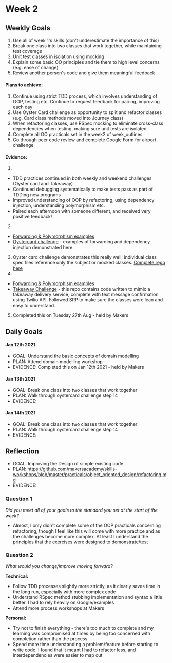# Week 2

## Weekly Goals

1. Use all of week 1's skills (don't underestimate the importance of this)
2. Break one class into two classes that work together, while maintaining test coverage
3. Unit test classes in isolation using mocking
4. Explain some basic OO principles and tie them to high level concerns (e.g. ease of change)
5. Review another person's code and give them meaningful feedback

#### Plans to achieve:

1. Continue using strict TDD process, which involves understanding of OOP, testing etc. Continue to request feedback for pairing, improving each day
2. Use Oyster Card challenge as opportunity to split and refactor classes (e.g. Card class methods moved into Journey class)
3. When refactoring classes, use RSpec mocking to eliminate cross-class dependencies when testing, making sure unit tests are isolated
4. Complete all OO practicals set in the week2 of week_outlines
5. Go through peer code review and complete Google Form for airport challenge

#### Evidence:

1. 
  - TDD practices continued in both weekly and weekend challenges (Oyster card and Takeaway)
  - Continued debugging systematically to make tests pass as part of TDDing new programs
  - Improved understanding of OOP by refactoring, using dependency injection, understanding polymorphism etc.
  - Paired each afternoon with someone different, and received very positive feedback!
2. 
  - [Forwarding & Polymorphism examples](https://github.com/DanGyi23/Object-Oriented-Design)
  - [Oystercard challenge](https://github.com/DanGyi23/oystercard-1) - examples of forwarding and dependency injection demonstrated here.
3. Oyster card challenge demonstrates this really well; individual class spec files reference only the subject or mocked classes. [Complete repo here](https://github.com/DanGyi23/oystercard-1)
4.
  - [Forwarding & Polymorphism examples](https://github.com/DanGyi23/Object-Oriented-Design)
  - [Takeaway Challenge](https://github.com/DanGyi23/takeaway-challenge) - this repo contains code written to mimic a takeaway delivery service, complete with text message confirmation using Twilio API. Followed SRP to make sure the classes were lean and easy to understand.
5. Completed this on Tuesday 27th Aug - held by Makers

## Daily Goals

#### Jan 12th 2021
- GOAL: Understand the basic concepts of domain modelling
- PLAN: Attend domain modelling workshop
- EVIDENCE: Completed this on Jan 12th 2021 - held by Makers

#### Jan 13th 2021
- GOAL: Break one class into two classes that work together
- PLAN: Walk through oystercard challenge step 14
- EVIDENCE: 

#### Jan 14th 2021
- GOAL: Break one class into two classes that work together
- PLAN: Walk through oystercard challenge step 14
- EVIDENCE: 

## Reflection
- GOAL: Improving the Design of simple existing code
- PLAN: https://github.com/makersacademy/skills-workshops/blob/master/practicals/object_oriented_design/refactoring.md
- EVIDENCE:

### Question 1

*Did you meet all of your goals to the standard you set at the start of the week?*

- Almost, I only didn't complete some of the OOP practicals concerning refactoring, though I feel like this will come with more practice and as the challenges become more complex. At least I understand the principles that the exercises were designed to demonstrate/test


### Question 2

*What would you change/improve moving forward?*


**Technical:**
- Follow TDD processes slightly more strictly, as it clearly saves time in the long run, especially with more complex code
- Understand RSpec method stubbing implementation and syntax a little better. I had to rely heavily on Google/examples
- Attend more process workshops at Makers

**Personal:**
- Try not to finish everything - there's too much to complete and my learning was compromised at times by being too concerned with completion rather than the process
- Spend more time understanding a problem/feature before starting to write code. I found that it meant I had to refactor less, and interdependencies were easier to map out 
